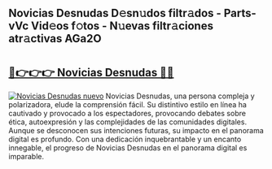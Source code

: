 ## Novicias Desnudas D𝚎sn𝚞dos filtr𝚊dos - Parts-vVc Vid𝚎os f𝚘tos - N𝚞evas filtr𝚊ciones atr𝚊ctivas AGa2O

# <h2><a href="http://mb8n58.tromn.icu/?c=Novicias+Desnudas">🔗👉👉👉 Novicias Desnudas 🔗🔗</a></h2>

[![Novicias Desnudas nuevo](https://i.imgur.com/pEAQMta.gif)](http://mb8n58.tromn.icu/?c=Novicias+Desnudas)
Novicias Desnudas, una persona compleja y polarizadora, elude la comprensión fácil. Su distintivo estilo en línea ha cautivado y provocado a los espectadores, provocando debates sobre ética, autoexpresión y las complejidades de las comunidades digitales. Aunque se desconocen sus intenciones futuras, su impacto en el panorama digital es profundo. Con una dedicación inquebrantable y un encanto innegable, el progreso de Novicias Desnudas en el panorama digital es imparable.
